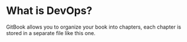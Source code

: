 # What is DevOps?

GitBook allows you to organize your book into chapters, each chapter is stored in a separate file like this one.
